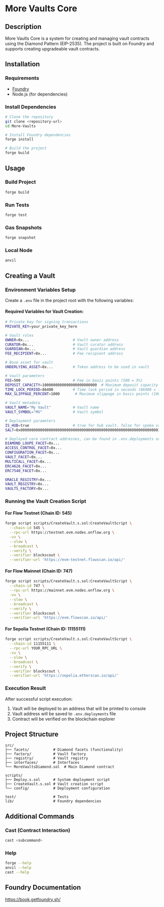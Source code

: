 # More Vaults Core

## Description

More Vaults Core is a system for creating and managing vault contracts using the Diamond Pattern (EIP-2535). The project is built on Foundry and supports creating upgradeable vault contracts.

## Installation

### Requirements

- [Foundry](https://book.getfoundry.sh/getting-started/installation)
- Node.js (for dependencies)

### Install Dependencies

```bash
# Clone the repository
git clone <repository-url>
cd More-Vaults

# Install Foundry dependencies
forge install

# Build the project
forge build
```

## Usage

### Build Project

```bash
forge build
```

### Run Tests

```bash
forge test
```

### Gas Snapshots

```bash
forge snapshot
```

### Local Node

```bash
anvil
```

## Creating a Vault

### Environment Variables Setup

Create a `.env` file in the project root with the following variables:

#### Required Variables for Vault Creation:

```bash
# Private key for signing transactions
PRIVATE_KEY=your_private_key_here

# Vault roles
OWNER=0x...                    # Vault owner address
CURATOR=0x...                  # Vault curator address
GUARDIAN=0x...                 # Vault guardian address
FEE_RECIPIENT=0x...            # Fee recipient address

# Base asset for vault
UNDERLYING_ASSET=0x...         # Token address to be used in vault

# Vault parameters
FEE=500                        # Fee in basis points (500 = 5%)
DEPOSIT_CAPACITY=1000000000000000000000000  # Maximum deposit capacity (in wei with decimals of underlying asset)
TIME_LOCK_PERIOD=86400         # Time lock period in seconds (86400 = 1 day), for test purposes set it as 0
MAX_SLIPPAGE_PERCENT=1000       # Maximum slippage in basis points (1000 = 10%)

# Vault metadata
VAULT_NAME="My Vault"          # Vault name
VAULT_SYMBOL="MV"              # Vault symbol

# Deployment parameters
IS_HUB=true                    # true for hub vault, false for spoke vault
SALT=0x0000000000000000000000000000000000000000000000000000000000000001  # Salt for CREATE2

# Deployed core contract addresses, can be found in .env.deployments or in docs
DIAMOND_LOUPE_FACET=0x...
ACCESS_CONTROL_FACET=0x...
CONFIGURATION_FACET=0x...
VAULT_FACET=0x...
MULTICALL_FACET=0x...
ERC4626_FACET=0x...
ERC7540_FACET=0x...

ORACLE_REGISTRY=0x...
VAULT_REGISTRY=0x...
VAULTS_FACTORY=0x...
```

### Running the Vault Creation Script

#### For Flow Testnet (Chain ID: 545)

```bash
forge script scripts/CreateVault.s.sol:CreateVaultScript \
  --chain-id 545 \
  --rpc-url https://testnet.evm.nodes.onflow.org \
  -vv \
  --slow \
  --broadcast \
  --verify \
  --verifier blockscout \
  --verifier-url 'https://evm-testnet.flowscan.io/api/'
```

#### For Flow Mainnet (Chain ID: 747)

```bash
forge script scripts/CreateVault.s.sol:CreateVaultScript \
  --chain-id 747 \
  --rpc-url https://mainnet.evm.nodes.onflow.org \
  -vv \
  --slow \
  --broadcast \
  --verify \
  --verifier blockscout \
  --verifier-url 'https://evm.flowscan.io/api/'
```

#### For Sepolia Testnet (Chain ID: 11155111)

```bash
forge script scripts/CreateVault.s.sol:CreateVaultScript \
  --chain-id 11155111 \
  --rpc-url YOUR_RPC_URL \
  -vv \
  --slow \
  --broadcast \
  --verify \
  --verifier blockscout \
  --verifier-url 'https://sepolia.etherscan.io/api/'
```

### Execution Result

After successful script execution:

1. Vault will be deployed to an address that will be printed to console
2. Vault address will be saved to `.env.deployments` file
3. Contract will be verified on the blockchain explorer

## Project Structure

```
src/
├── facets/           # Diamond facets (functionality)
├── factory/          # Vault factory
├── registry/         # Vault registry
├── interfaces/       # Interfaces
└── MoreVaultsDiamond.sol  # Main Diamond contract

scripts/
├── Deploy.s.sol      # System deployment script
├── CreateVault.s.sol # Vault creation script
└── config/           # Deployment configuration

test/                 # Tests
lib/                  # Foundry dependencies
```

## Additional Commands

### Cast (Contract Interaction)

```bash
cast <subcommand>
```

### Help

```bash
forge --help
anvil --help
cast --help
```

## Foundry Documentation

https://book.getfoundry.sh/
